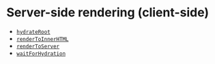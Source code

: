 # Server-side rendering (client-side)

* [`hydrateRoot`](./hydrateRoot.md#readme)
* [`renderToInnerHTML`](./renderToInnerHTML.md#readme)
* [`renderToServer`](./renderToServer.md#readme)
* [`waitForHydration`](./waitForHydration.md#readme)
